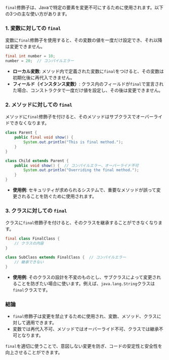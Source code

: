 `final`修飾子は、Javaで特定の要素を変更不可にするために使用されます。以下の3つの主な使い方があります。

### 1. 変数に対しての `final`
変数に`final`修飾子を使用すると、その変数の値を一度だけ設定でき、それ以降は変更できません。

```java
final int number = 10;
number = 20;  // コンパイルエラー
```

- **ローカル変数**: メソッド内で定義された変数に`final`をつけると、その変数は初期化後に再代入できません。
- **フィールド（インスタンス変数）**: クラス内のフィールドが`final`で宣言された場合、コンストラクタで一度だけ値を設定し、その後は変更できません。

### 2. メソッドに対しての `final`
メソッドに`final`修飾子を付けると、そのメソッドはサブクラスでオーバーライドできなくなります。

```java
class Parent {
    public final void show() {
        System.out.println("This is final method.");
    }
}

class Child extends Parent {
    public void show() {  // コンパイルエラー、オーバーライド不可
        System.out.println("Overriding the final method.");
    }
}
```

- **使用例**: セキュリティが求められるシステムで、重要なメソッドが誤って変更されることを防ぐために使用されます。

### 3. クラスに対しての `final`
クラスに`final`修飾子を付けると、そのクラスを継承することができなくなります。

```java
final class FinalClass {
    // クラスの内容
}

class SubClass extends FinalClass {  // コンパイルエラー
    // 継承できない
}
```

- **使用例**: そのクラスの設計を不変のものとし、サブクラスによって変更されることを防ぎたい場合に使います。例えば、`java.lang.String`クラスは`final`クラスです。

### 結論
- `final`修飾子は変更を禁止するために使用され、変数、メソッド、クラスに対して適用できます。
- 変数では再代入不可、メソッドではオーバーライド不可、クラスでは継承不可となります。

`final`を適切に使うことで、意図しない変更を防ぎ、コードの安定性と安全性を向上させることができます。
